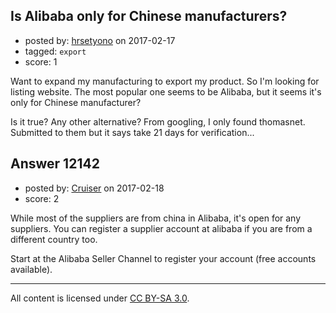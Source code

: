 ## Is Alibaba only for Chinese manufacturers?

- posted by: [hrsetyono](https://stackexchange.com/users/1386774/hrsetyono) on 2017-02-17
- tagged: `export`
- score: 1

Want to expand my manufacturing to export my product. So I'm looking for listing website. The most popular one seems to be Alibaba, but it seems it's only for Chinese manufacturer?

Is it true? Any other alternative? From googling, I only found thomasnet. Submitted to them but it says take 21 days for verification...


## Answer 12142

- posted by: [Cruiser](https://stackexchange.com/users/10278896/cruiser) on 2017-02-18
- score: 2

While most of the suppliers are from china in Alibaba, it's open for any suppliers. You can register a supplier account at alibaba if you are from a different country too.

Start at the Alibaba Seller Channel to register your account (free accounts available).



---

All content is licensed under [CC BY-SA 3.0](https://creativecommons.org/licenses/by-sa/3.0/).
